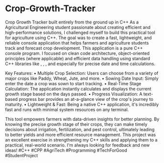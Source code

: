 # Crop-Growth-Tracker
Crop Growth Tracker built entirely from the ground up in C++
As a Agricultural Engineering student passionate about creating efficient and high-performance solutions, I challenged myself to build this practical tool for agriculture using C++. The goal was to create a fast, lightweight, and reliable console application that helps farmers and agriculture students track and forecast crop development. This application is a pure C++ console program. I focused on clean code architecture, object-oriented principles (where applicable) and efficient data handling using standard C++ libraries like <iostream>, <vector>, <map>, and especially <chrono> for precise date and time calculations.

Key Features:
• Multiple Crop Selection: Users can choose from a variety of major crops like Paddy, Wheat, Jute, and more.
• Sowing Date Input: Simply enter the date a crop was sown to start tracking.
• Real-Time Stage Calculation: The application instantly calculates and displays the current growth stage based on the days passed.
• Progress Visualization: A text-based progress bar provides an at-a-glance view of the crop's journey to maturity.
• Lightweight & Fast: Being a native C++ application, it's incredibly fast and runs with minimal system resources on any terminal.

This tool empowers farmers with data-driven insights for better planning. By knowing the precise growth stage of their crops, they can make timely decisions about irrigation, fertilization, and pest control, ultimately leading to better yields and more efficient resource management. This project was an excellent exercise in strengthening my C++ skills and applying them to a practical, real-world scenario. I'm always looking for feedback and new ideas!
#C++ #CPP #AgriTech #Programming #TechForGood #StudentProject 
